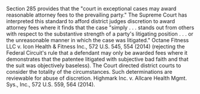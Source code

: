 
Section 285 provides that the "court in exceptional cases may award reasonable attorney fees to the prevailing party." The Supreme Court has interpreted this standard to afford district judges discretion to award attorney fees where it finds that the case "simply . . . stands out from others with respect to the substantive strength of a party's litigating position . . . or the unreasonable manner in which the case was litigated." Octane Fitness LLC v. Icon Health \& Fitness Inc., 572 U.S. 545, 554 (2014) (rejecting the Federal Circuit's rule that a defendant may only be awarded fees where it demonstrates that the patentee litigated with subjective bad faith and that the suit was objectively baseless). The Court directed district courts to consider the totality of the circumstances. Such determinations are reviewable for abuse of discretion. Highmark Inc. v. Allcare Health Mgmt. Sys., Inc., 572 U.S. 559, 564 (2014).
